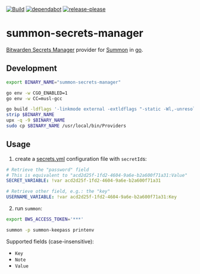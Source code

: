 [![Build](https://github.com/stanislavbebej-ext43345/summon-secrets-manager/actions/workflows/build.yml/badge.svg)](.github/workflows/build.yml)
[![dependabot](https://img.shields.io/badge/Dependabot-enabled-brightgreen?logo=dependabot)](.github/dependabot.yml)
[![release-please](https://img.shields.io/badge/release--please-enabled-brightgreen?logo=google)](release-please-config.json)

# summon-secrets-manager

[Bitwarden Secrets Manager](https://bitwarden.com/products/secrets-manager/) provider for [Summon](https://github.com/cyberark/summon) in [go](https://github.com/bitwarden/sdk-sm/tree/main/languages/go).

## Development

```bash
export BINARY_NAME="summon-secrets-manager"

go env -w CGO_ENABLED=1
go env -w CC=musl-gcc

go build -ldflags '-linkmode external -extldflags "-static -Wl,-unresolved-symbols=ignore-all"' -o $BINARY_NAME
strip $BINARY_NAME
upx -q -9 $BINARY_NAME
sudo cp $BINARY_NAME /usr/local/bin/Providers
```

## Usage

1. create a [secrets.yml](./secrets.yml) configuration file with `secretId`s:

```yaml
# Retrieve the "password" field
# This is equivalent to "acd2d25f-1fd2-4604-9a6e-b2a600f71a31:Value"
SECRET_VARIABLE: !var acd2d25f-1fd2-4604-9a6e-b2a600f71a31

# Retrieve other field, e.g.: the "key"
USERNAME_VARIABLE: !var acd2d25f-1fd2-4604-9a6e-b2a600f71a31:Key
```

2. run `summon`:

```bash
export BWS_ACCESS_TOKEN='***'

summon -p summon-keepass printenv
```

Supported fields (case-insensitive):

- `Key`
- `Note`
- `Value`
